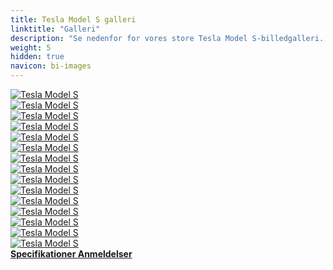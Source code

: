 ```yaml
---
title: Tesla Model S galleri
linktitle: "Galleri"
description: "Se nedenfor for vores store Tesla Model S-billedgalleri. Klik på billederne for versioner i høj opløsning."
weight: 5
hidden: true
navicon: bi-images
---
```

<!-- markdownlint-disable MD033 -->
<div class="row" id ="my-gallery">
	<div class="pswp-grid-item col-6 col-md-4">
		<a href="https://media.evkx.net/multimedia/models/tesla/model_s/model_s/exterior_1.jpg"
data-pswp-src="https://media.evkx.net/multimedia/models/tesla/model_s/model_s/exterior_1.jpg"
data-pswp-width="3000"
data-pswp-height="2250" 
target="_blank">
			<img src="https://media.evkx.net/multimedia/models/tesla/model_s/model_s/exterior_1_xst.jpg" alt="Tesla Model S" class="img-fluid " />
		</a>
	</div>
	<div class="pswp-grid-item col-6 col-md-4">
		<a href="https://media.evkx.net/multimedia/models/tesla/model_s/model_s/exterior_2.jpg"
data-pswp-src="https://media.evkx.net/multimedia/models/tesla/model_s/model_s/exterior_2.jpg"
data-pswp-width="3000"
data-pswp-height="2000" 
target="_blank">
			<img src="https://media.evkx.net/multimedia/models/tesla/model_s/model_s/exterior_2_xst.jpg" alt="Tesla Model S" class="img-fluid " />
		</a>
	</div>
	<div class="pswp-grid-item col-6 col-md-4">
		<a href="https://media.evkx.net/multimedia/models/tesla/model_s/model_s/exterior_3.jpg"
data-pswp-src="https://media.evkx.net/multimedia/models/tesla/model_s/model_s/exterior_3.jpg"
data-pswp-width="3000"
data-pswp-height="2249" 
target="_blank">
			<img src="https://media.evkx.net/multimedia/models/tesla/model_s/model_s/exterior_3_xst.jpg" alt="Tesla Model S" class="img-fluid " />
		</a>
	</div>
	<div class="pswp-grid-item col-6 col-md-4">
		<a href="https://media.evkx.net/multimedia/models/tesla/model_s/model_s/exterior_4.jpg"
data-pswp-src="https://media.evkx.net/multimedia/models/tesla/model_s/model_s/exterior_4.jpg"
data-pswp-width="3000"
data-pswp-height="2000" 
target="_blank">
			<img src="https://media.evkx.net/multimedia/models/tesla/model_s/model_s/exterior_4_xst.jpg" alt="Tesla Model S" class="img-fluid " />
		</a>
	</div>
	<div class="pswp-grid-item col-6 col-md-4">
		<a href="https://media.evkx.net/multimedia/models/tesla/model_s/model_s/exterior_5.jpg"
data-pswp-src="https://media.evkx.net/multimedia/models/tesla/model_s/model_s/exterior_5.jpg"
data-pswp-width="3000"
data-pswp-height="2279" 
target="_blank">
			<img src="https://media.evkx.net/multimedia/models/tesla/model_s/model_s/exterior_5_xst.jpg" alt="Tesla Model S" class="img-fluid " />
		</a>
	</div>
	<div class="pswp-grid-item col-6 col-md-4">
		<a href="https://media.evkx.net/multimedia/models/tesla/model_s/model_s/exterior_6.jpg"
data-pswp-src="https://media.evkx.net/multimedia/models/tesla/model_s/model_s/exterior_6.jpg"
data-pswp-width="3000"
data-pswp-height="2279" 
target="_blank">
			<img src="https://media.evkx.net/multimedia/models/tesla/model_s/model_s/exterior_6_xst.jpg" alt="Tesla Model S" class="img-fluid " />
		</a>
	</div>
	<div class="pswp-grid-item col-6 col-md-4">
		<a href="https://media.evkx.net/multimedia/models/tesla/model_s/model_s/interior_1.jpg"
data-pswp-src="https://media.evkx.net/multimedia/models/tesla/model_s/model_s/interior_1.jpg"
data-pswp-width="3000"
data-pswp-height="2000" 
target="_blank">
			<img src="https://media.evkx.net/multimedia/models/tesla/model_s/model_s/interior_1_xst.jpg" alt="Tesla Model S" class="img-fluid " />
		</a>
	</div>
	<div class="pswp-grid-item col-6 col-md-4">
		<a href="https://media.evkx.net/multimedia/models/tesla/model_s/model_s/interior_2.jpg"
data-pswp-src="https://media.evkx.net/multimedia/models/tesla/model_s/model_s/interior_2.jpg"
data-pswp-width="3000"
data-pswp-height="2000" 
target="_blank">
			<img src="https://media.evkx.net/multimedia/models/tesla/model_s/model_s/interior_2_xst.jpg" alt="Tesla Model S" class="img-fluid " />
		</a>
	</div>
	<div class="pswp-grid-item col-6 col-md-4">
		<a href="https://media.evkx.net/multimedia/models/tesla/model_s/model_s/interior_3.jpg"
data-pswp-src="https://media.evkx.net/multimedia/models/tesla/model_s/model_s/interior_3.jpg"
data-pswp-width="3000"
data-pswp-height="2000" 
target="_blank">
			<img src="https://media.evkx.net/multimedia/models/tesla/model_s/model_s/interior_3_xst.jpg" alt="Tesla Model S" class="img-fluid " />
		</a>
	</div>
	<div class="pswp-grid-item col-6 col-md-4">
		<a href="https://media.evkx.net/multimedia/models/tesla/model_s/model_s/interior_4.jpg"
data-pswp-src="https://media.evkx.net/multimedia/models/tesla/model_s/model_s/interior_4.jpg"
data-pswp-width="3000"
data-pswp-height="2000" 
target="_blank">
			<img src="https://media.evkx.net/multimedia/models/tesla/model_s/model_s/interior_4_xst.jpg" alt="Tesla Model S" class="img-fluid " />
		</a>
	</div>
	<div class="pswp-grid-item col-6 col-md-4">
		<a href="https://media.evkx.net/multimedia/models/tesla/model_s/model_s/main_1.jpg"
data-pswp-src="https://media.evkx.net/multimedia/models/tesla/model_s/model_s/main_1.jpg"
data-pswp-width="3000"
data-pswp-height="2250" 
target="_blank">
			<img src="https://media.evkx.net/multimedia/models/tesla/model_s/model_s/main_1_xst.jpg" alt="Tesla Model S" class="img-fluid " />
		</a>
	</div>
	<div class="pswp-grid-item col-6 col-md-4">
		<a href="https://media.evkx.net/multimedia/models/tesla/model_s/model_s/screens_1.jpg"
data-pswp-src="https://media.evkx.net/multimedia/models/tesla/model_s/model_s/screens_1.jpg"
data-pswp-width="3000"
data-pswp-height="2000" 
target="_blank">
			<img src="https://media.evkx.net/multimedia/models/tesla/model_s/model_s/screens_1_xst.jpg" alt="Tesla Model S" class="img-fluid " />
		</a>
	</div>
	<div class="pswp-grid-item col-6 col-md-4">
		<a href="https://media.evkx.net/multimedia/models/tesla/model_s/model_s/screens_2.jpg"
data-pswp-src="https://media.evkx.net/multimedia/models/tesla/model_s/model_s/screens_2.jpg"
data-pswp-width="3000"
data-pswp-height="2000" 
target="_blank">
			<img src="https://media.evkx.net/multimedia/models/tesla/model_s/model_s/screens_2_xst.jpg" alt="Tesla Model S" class="img-fluid " />
		</a>
	</div>
	<div class="pswp-grid-item col-6 col-md-4">
		<a href="https://media.evkx.net/multimedia/models/tesla/model_s/model_s/secondrowseats_1.jpg"
data-pswp-src="https://media.evkx.net/multimedia/models/tesla/model_s/model_s/secondrowseats_1.jpg"
data-pswp-width="3000"
data-pswp-height="2000" 
target="_blank">
			<img src="https://media.evkx.net/multimedia/models/tesla/model_s/model_s/secondrowseats_1_xst.jpg" alt="Tesla Model S" class="img-fluid " />
		</a>
	</div>
	<div class="pswp-grid-item col-6 col-md-4">
		<a href="https://media.evkx.net/multimedia/models/tesla/model_s/model_s/trunk_1.jpg"
data-pswp-src="https://media.evkx.net/multimedia/models/tesla/model_s/model_s/trunk_1.jpg"
data-pswp-width="3000"
data-pswp-height="2000" 
target="_blank">
			<img src="https://media.evkx.net/multimedia/models/tesla/model_s/model_s/trunk_1_xst.jpg" alt="Tesla Model S" class="img-fluid " />
		</a>
	</div>
</div>
<script type="module">
  import PhotoSwipeLightbox from '/js/photoswipe-lightbox.esm.js';
    const lightbox = new PhotoSwipeLightbox({
       gallery: '#my-gallery',
        children: 'a',
        pswpModule: () => import('/js/photoswipe.esm.js')
    });
lightbox.init();
</script>
<div class="mt-3 mb-3">
<a href="../specifications/" class="text-decoration-none text-black">
<strong><i class="bi-arrow-left"></i> Specifikationer </strong>
</a>
<a href="../reviews/" class="text-decoration-none text-black float-end">
<strong>Anmeldelser <i class="bi-arrow-right"></i></strong>
</a>
</div>
